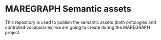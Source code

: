 # MAREGRAPH Semantic assets
This repository is used to publish the semantic assets (both ontologies and controlled vocabularies) we are going to create during the MAREGRAPH project.

